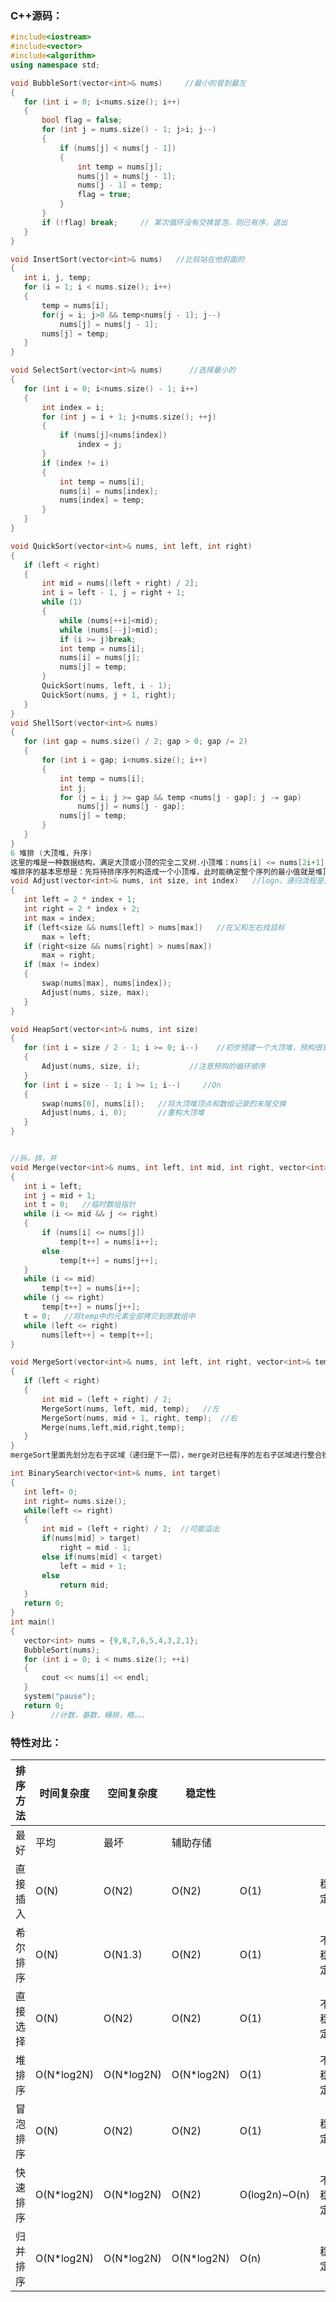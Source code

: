 ### C++源码：

 ```C++
#include<iostream>
#include<vector>
#include<algorithm>
using namespace std;

void BubbleSort(vector<int>& nums)     //最小的冒到最左
{
	for (int i = 0; i<nums.size(); i++)
	{
		bool flag = false;
		for (int j = nums.size() - 1; j>i; j--)
		{
			if (nums[j] < nums[j - 1])
			{
				int temp = nums[j];
				nums[j] = nums[j - 1];
				nums[j - 1] = temp;
				flag = true;
			}
		}
		if (!flag) break;     // 某次循环没有交换冒泡，则已有序，退出  
	}
}

void InsertSort(vector<int>& nums)   //比较站在他前面的
{
	int i, j, temp;
	for (i = 1; i < nums.size(); i++)
	{
		temp = nums[i];
		for(j = i; j>0 && temp<nums[j - 1]; j--)
			nums[j] = nums[j - 1];
		nums[j] = temp;
	}
}

void SelectSort(vector<int>& nums)      //选择最小的
{
	for (int i = 0; i<nums.size() - 1; i++)
	{
		int index = i;
		for (int j = i + 1; j<nums.size(); ++j)
		{
			if (nums[j]<nums[index])
				index = j;
		}
		if (index != i)
		{
			int temp = nums[i];
			nums[i] = nums[index];
			nums[index] = temp;
		}
	}
}

void QuickSort(vector<int>& nums, int left, int right)
{
	if (left < right)
	{
		int mid = nums[(left + right) / 2];
		int i = left - 1, j = right + 1;
		while (1)
		{
			while (nums[++i]<mid);
			while (nums[--j]>mid);
			if (i >= j)break;
			int temp = nums[i];
			nums[i] = nums[j];
			nums[j] = temp;
		}
		QuickSort(nums, left, i - 1);
		QuickSort(nums, j + 1, right);
	}
}
void ShellSort(vector<int>& nums)
{
	for (int gap = nums.size() / 2; gap > 0; gap /= 2)
	{
		for (int i = gap; i<nums.size(); i++)
		{
			int temp = nums[i];
			int j;
			for (j = i; j >= gap && temp <nums[j - gap]; j -= gap)
				nums[j] = nums[j - gap];
			nums[j] = temp;
		}
	}
}
6 堆排 (大顶堆，升序)     
这里的堆是一种数据结构，满足大顶或小顶的完全二叉树.小顶堆：nums[i] <= nums[2i+1] && nums[i] <= nums[2i+2]。注意i父，2i+1左子，2i+2右子。 
堆排序的基本思想是：先将待排序序列构造成一个小顶堆，此时能确定整个序列的最小值就是堆顶的根节点。将其与末尾元素进行交换，此时末尾就为最小值。然后将剩余n-1个元素重新构造成一个堆，这样会得到n个元素的次小值。如此反复执行。
void Adjust(vector<int>& nums, int size, int index)   //logn，递归流程是自上而下
{
	int left = 2 * index + 1;
	int right = 2 * index + 2;
	int max = index;
	if (left<size && nums[left] > nums[max])   //在父和左右找目标
		max = left;
	if (right<size && nums[right] > nums[max])
		max = right;
	if (max != index)
	{
		swap(nums[max], nums[index]);
		Adjust(nums, size, max);
	}
}

void HeapSort(vector<int>& nums, int size)
{
	for (int i = size / 2 - 1; i >= 0; i--)    //初步预建一个大顶堆，预构很重要
	{							
		Adjust(nums, size, i);           //注意预购的循环顺序
	}
	for (int i = size - 1; i >= 1; i--)     //On
	{
		swap(nums[0], nums[i]);   //将大顶堆顶点和数组记录的末尾交换
		Adjust(nums, i, 0);       //重构大顶堆
	}
}


//拆，排，并
void Merge(vector<int>& nums, int left, int mid, int right, vector<int>& temp)
{
	int i = left;
	int j = mid + 1;
	int t = 0;   //临时数组指针
	while (i <= mid && j <= right)
	{
		if (nums[i] <= nums[j])
			temp[t++] = nums[i++];
		else
			temp[t++] = nums[j++];
	}
	while (i <= mid)
		temp[t++] = nums[i++];
	while (j <= right)
		temp[t++] = nums[j++];
	t = 0;   //将temp中的元素全部拷贝到原数组中
	while (left <= right)
		nums[left++] = temp[t++];
}

void MergeSort(vector<int>& nums, int left, int right, vector<int>& temp)
{
	if (left < right)
	{
		int mid = (left + right) / 2;
		MergeSort(nums, left, mid, temp); 	//左
		MergeSort(nums, mid + 1, right, temp);	//右
		Merge(nums,left,mid,right,temp);
	}
}
mergeSort里面先划分左右子区域（递归是下一层），merge对已经有序的左右子区域进行整合排序，并将临时空间复制到原数组相应范围里。注意，最里层只有left(mid=left)，right(right = left+1)两个元素，即对这两个元素整合排序并复制，在外层对一个个有序的左右子区域进行整合排序。Temp是一个同大小的临时容器。

int BinarySearch(vector<int>& nums, int target)
{
	int left= 0;
	int right= nums.size();
	while(left <= right)
	{
		int mid = (left + right) / 2;  //可能溢出                   
		if(nums[mid] > target)
			right = mid - 1;
		else if(nums[mid] < target)
			left = mid + 1;
		else
			return mid;
	}
	return 0;
}
int main()
{
	vector<int> nums = {9,8,7,6,5,4,3,2,1};
	BubbleSort(nums);
	for (int i = 0; i < nums.size(); ++i)
	{
		cout << nums[i] << endl;
	}
	system("pause");
	return 0;
}        //计数，基数，桶排，略。。。
 ```

### 特性对比：

| 排序方法 | 时间复杂度 | 空间复杂度 | 稳定性     |               |        |
| -------- | ---------- | ---------- | ---------- | ------------- | ------ |
| 最好     | 平均       | 最坏       | 辅助存储   |               |        |
| 直接插入 | O(N)       | O(N2)      | O(N2)      | O(1)          | 稳定   |
| 希尔排序 | O(N)       | O(N1.3)    | O(N2)      | O(1)          | 不稳定 |
| 直接选择 | O(N)       | O(N2)      | O(N2)      | O(1)          | 不稳定 |
| 堆排序   | O(N*log2N) | O(N*log2N) | O(N*log2N) | O(1)          | 不稳定 |
| 冒泡排序 | O(N)       | O(N2)      | O(N2)      | O(1)          | 稳定   |
| 快速排序 | O(N*log2N) | O(N*log2N) | O(N2)      | O(log2n)~O(n) | 不稳定 |
| 归并排序 | O(N*log2N) | O(N*log2N) | O(N*log2N) | O(n)          | 稳定   |

 

